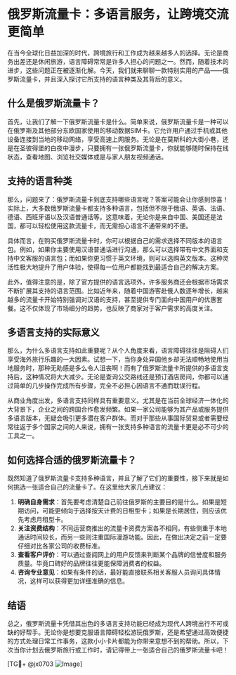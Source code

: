 # 俄罗斯流量卡：多语言服务，让跨境交流更简单

在当今全球化日益加深的时代，跨境旅行和工作成为越来越多人的选择。无论是商务出差还是休闲旅游，语言障碍常常是许多人担心的问题之一。然而，随着技术的进步，这些问题正在被逐渐化解。今天，我们就来聊聊一款特别实用的产品——俄罗斯流量卡，并且深入探讨它所支持的语言种类及其背后的意义。

## 什么是俄罗斯流量卡？

首先，让我们了解一下俄罗斯流量卡是什么。简单来说，俄罗斯流量卡是一种可以在俄罗斯及其他部分东欧国家使用的移动数据SIM卡。它允许用户通过手机或其他设备连接到当地的移动网络，享受高速上网服务。无论是在莫斯科的大街小巷，还是在圣彼得堡的白夜中漫步，只要拥有一张俄罗斯流量卡，你就能够随时保持在线状态，查看地图、浏览社交媒体或是与家人朋友视频通话。

## 支持的语言种类

那么，问题来了：俄罗斯流量卡到底支持哪些语言呢？答案可能会让你感到惊喜！实际上，大多数俄罗斯流量卡都支持多种语言，包括但不限于俄语、英语、法语、德语、西班牙语以及汉语普通话等。这意味着，无论你是来自中国、美国还是法国，都可以轻松使用这款流量卡，而无需担心语言不通带来的不便。

具体而言，在购买俄罗斯流量卡时，你可以根据自己的需求选择不同版本的语言包。例如，如果你主要使用汉语普通话进行沟通，那么可以选择带有中文界面和支持中文客服的语言包；而如果你更习惯于英文环境，则可以选购英文版本。这种灵活性极大地提升了用户体验，使得每一位用户都能找到最适合自己的解决方案。

此外，值得注意的是，除了官方提供的语言选项外，许多服务商还会根据市场需求不断扩展其支持的语言范围。比如近年来，随着中国游客赴俄人数逐年增长，越来越多的流量卡开始特别强调对汉语的支持，甚至提供专门面向中国用户的优惠套餐。这不仅体现了市场细分的趋势，也反映了商家对于客户需求的高度关注。

## 多语言支持的实际意义

那么，为什么多语言支持如此重要呢？从个人角度来看，语言障碍往往是阻碍人们享受海外旅行乐趣的一大因素。试想一下，当你身处异国他乡却无法顺畅地使用当地服务时，那种无助感是多么令人沮丧啊！而有了俄罗斯流量卡所提供的多语言支持后，这种情况将大大减少。无论是查询公交路线还是预订酒店房间，你都可以通过简单的几步操作完成所有步骤，完全不必担心因语言不通而耽误行程。

从商业角度出发，多语言支持同样具有重要意义。尤其是在当前全球经济一体化的大背景下，企业之间的跨国合作愈发频繁。如果一家公司能够为其产品或服务提供多语言版本，无疑会吸引更多潜在客户群体。而对于那些从事国际贸易或者需要经常往返于多个国家之间的人来说，拥有一张支持多种语言的流量卡更是必不可少的工具之一。

## 如何选择合适的俄罗斯流量卡？

既然知道了俄罗斯流量卡支持多种语言，并且了解了它们的重要性，接下来就是如何挑选一张适合自己的流量卡了。在这里给大家几点建议：

1. **明确自身需求**：首先要考虑清楚自己前往俄罗斯的主要目的是什么。如果是短期访问，可能更倾向于选择按天计费的日租型卡；如果是长期居住，则应该优先考虑月租型卡。
2. **关注资费结构**：不同运营商推出的流量卡资费方案各不相同，有些侧重于本地通话时间较长，而另一些则注重国际漫游功能。因此，在做出决定之前一定要仔细对比各家公司的收费标准。
3. **查看客户评价**：可以通过查阅网上的用户反馈来判断某个品牌的信誉度和服务质量。毕竟口碑好的品牌往往更能保障消费者的权益。
4. **咨询专业意见**：如果有条件的话，最好能直接联系相关客服人员询问具体情况，这样可以获得更加详细准确的信息。

## 结语

总之，俄罗斯流量卡凭借其出色的多语言支持功能已经成为现代人跨境出行不可或缺的好帮手。无论你是想要克服语言障碍轻松游玩俄罗斯，还是希望通过高效便捷的方式处理日常工作事务，这款小小卡片都能为你带来意想不到的帮助。所以，下次当你计划去俄罗斯旅行或工作时，请记得带上一张适合自己的俄罗斯流量卡吧！

[TG💪+ @jx0703 ![Image](https://github.com/user-attachments/assets/dbca1d08-cadb-493c-b0ec-ad6f7a83f270)]